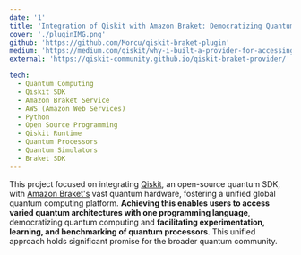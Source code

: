 ```yaml
---
date: '1'
title: 'Integration of Qiskit with Amazon Braket: Democratizing Quantum Computing Access'
cover: './pluginIMG.png'
github: 'https://github.com/Morcu/qiskit-braket-plugin'
medium: 'https://medium.com/qiskit/why-i-built-a-provider-for-accessing-amazon-braket-hardware-with-qiskit-c37f723730e3'
external: 'https://qiskit-community.github.io/qiskit-braket-provider/'

tech:
  - Quantum Computing
  - Qiskit SDK
  - Amazon Braket Service
  - AWS (Amazon Web Services)
  - Python
  - Open Source Programming
  - Qiskit Runtime
  - Quantum Processors
  - Quantum Simulators
  - Braket SDK
---
```


This project focused on integrating [Qiskit](https://qiskit.org/), an open-source quantum SDK, with [Amazon Braket's](https://aws.amazon.com/braket/) vast quantum hardware, fostering a unified global quantum computing platform. **Achieving this enables users to access varied quantum architectures with one programming language**, democratizing quantum computing and **facilitating experimentation, learning, and benchmarking of quantum processors**. This unified approach holds significant promise for the broader quantum community.
